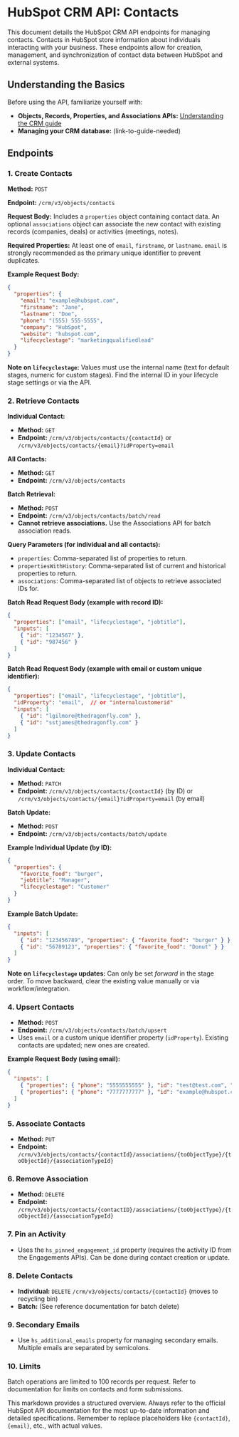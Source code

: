 # HubSpot CRM API: Contacts

This document details the HubSpot CRM API endpoints for managing contacts.  Contacts in HubSpot store information about individuals interacting with your business. These endpoints allow for creation, management, and synchronization of contact data between HubSpot and external systems.

## Understanding the Basics

Before using the API, familiarize yourself with:

* **Objects, Records, Properties, and Associations APIs:** [Understanding the CRM guide](link-to-guide-needed)
* **Managing your CRM database:** (link-to-guide-needed)


## Endpoints

### 1. Create Contacts

**Method:** `POST`

**Endpoint:** `/crm/v3/objects/contacts`

**Request Body:**  Includes a `properties` object containing contact data.  An optional `associations` object can associate the new contact with existing records (companies, deals) or activities (meetings, notes).

**Required Properties:** At least one of `email`, `firstname`, or `lastname`.  `email` is strongly recommended as the primary unique identifier to prevent duplicates.

**Example Request Body:**

```json
{
  "properties": {
    "email": "example@hubspot.com",
    "firstname": "Jane",
    "lastname": "Doe",
    "phone": "(555) 555-5555",
    "company": "HubSpot",
    "website": "hubspot.com",
    "lifecyclestage": "marketingqualifiedlead"
  }
}
```

**Note on `lifecyclestage`:**  Values must use the internal name (text for default stages, numeric for custom stages).  Find the internal ID in your lifecycle stage settings or via the API.


### 2. Retrieve Contacts

**Individual Contact:**

* **Method:** `GET`
* **Endpoint:** `/crm/v3/objects/contacts/{contactId}` or `/crm/v3/objects/contacts/{email}?idProperty=email`

**All Contacts:**

* **Method:** `GET`
* **Endpoint:** `/crm/v3/objects/contacts`

**Batch Retrieval:**

* **Method:** `POST`
* **Endpoint:** `/crm/v3/objects/contacts/batch/read`
* **Cannot retrieve associations.** Use the Associations API for batch association reads.

**Query Parameters (for individual and all contacts):**

* `properties`: Comma-separated list of properties to return.
* `propertiesWithHistory`: Comma-separated list of current and historical properties to return.
* `associations`: Comma-separated list of objects to retrieve associated IDs for.

**Batch Read Request Body (example with record ID):**

```json
{
  "properties": ["email", "lifecyclestage", "jobtitle"],
  "inputs": [
    { "id": "1234567" },
    { "id": "987456" }
  ]
}
```

**Batch Read Request Body (example with email or custom unique identifier):**

```json
{
  "properties": ["email", "lifecyclestage", "jobtitle"],
  "idProperty": "email",  // or "internalcustomerid"
  "inputs": [
    { "id": "lgilmore@thedragonfly.com" },
    { "id": "sstjames@thedragonfly.com" }
  ]
}
```

### 3. Update Contacts

**Individual Contact:**

* **Method:** `PATCH`
* **Endpoint:** `/crm/v3/objects/contacts/{contactId}` (by ID) or `/crm/v3/objects/contacts/{email}?idProperty=email` (by email)

**Batch Update:**

* **Method:** `POST`
* **Endpoint:** `/crm/v3/objects/contacts/batch/update`

**Example Individual Update (by ID):**

```json
{
  "properties": {
    "favorite_food": "burger",
    "jobtitle": "Manager",
    "lifecyclestage": "Customer"
  }
}
```

**Example Batch Update:**

```json
{
  "inputs": [
    { "id": "123456789", "properties": { "favorite_food": "burger" } },
    { "id": "56789123", "properties": { "favorite_food": "Donut" } }
  ]
}
```

**Note on `lifecyclestage` updates:**  Can only be set *forward* in the stage order.  To move backward, clear the existing value manually or via workflow/integration.


### 4. Upsert Contacts

* **Method:** `POST`
* **Endpoint:** `/crm/v3/objects/contacts/batch/upsert`
* Uses `email` or a custom unique identifier property (`idProperty`). Existing contacts are updated; new ones are created.

**Example Request Body (using email):**

```json
{
  "inputs": [
    { "properties": { "phone": "5555555555" }, "id": "test@test.com", "idProperty": "email" },
    { "properties": { "phone": "7777777777" }, "id": "example@hubspot.com", "idProperty": "email" }
  ]
}
```

### 5. Associate Contacts

* **Method:** `PUT`
* **Endpoint:** `/crm/v3/objects/contacts/{contactId}/associations/{toObjectType}/{toObjectId}/{associationTypeId}`

### 6. Remove Association

* **Method:** `DELETE`
* **Endpoint:** `/crm/v3/objects/contacts/{contactID}/associations/{toObjectType}/{toObjectId}/{associationTypeId}`


### 7. Pin an Activity

* Uses the `hs_pinned_engagement_id` property (requires the activity ID from the Engagements APIs).  Can be done during contact creation or update.


### 8. Delete Contacts

* **Individual:** `DELETE` `/crm/v3/objects/contacts/{contactId}` (moves to recycling bin)
* **Batch:** (See reference documentation for batch delete)


### 9. Secondary Emails

* Use `hs_additional_emails` property for managing secondary emails.  Multiple emails are separated by semicolons.


### 10. Limits

Batch operations are limited to 100 records per request.  Refer to documentation for limits on contacts and form submissions.


This markdown provides a structured overview.  Always refer to the official HubSpot API documentation for the most up-to-date information and detailed specifications.  Remember to replace placeholders like `{contactId}`, `{email}`, etc., with actual values.
